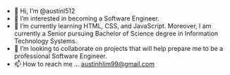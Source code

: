 - 👋 Hi, I’m @austinl512
- 👀 I’m interested in becoming a Software Engineer.
- 🌱 I’m currently learning HTML, CSS, and JavaScript. Moreover, I am currently a Senior pursuing Bachelor of Science degree in Information Technology Systems.
- 💞️ I’m looking to collaborate on projects that will help prepare me to be a professional Software Engineer.
- 📫 How to reach me ... austinhlim99@gmail.com

<!---
austinl512/austinl512 is a ✨ special ✨ repository because its `README.md` (this file) appears on your GitHub profile.
You can click the Preview link to take a look at your changes.
--->
